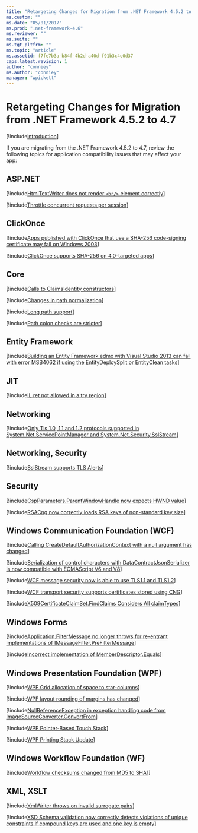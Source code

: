 ```yaml
---
title: "Retargeting Changes for Migration from .NET Framework 4.5.2 to 4.7 | Microsoft Docs"
ms.custom: ""
ms.date: "05/01/2017"
ms.prod: ".net-framework-4.6"
ms.reviewer: ""
ms.suite: ""
ms.tgt_pltfrm: ""
ms.topic: "article"
ms.assetid: f7fe7b3a-b84f-4b2d-a40d-f91b3c4c0d37
caps.latest.revision: 1
author: "conniey"
ms.author: "conniey"
manager: "wpickett"
---
```


# Retargeting Changes for Migration from .NET Framework 4.5.2 to 4.7

[!include[introduction](./introduction.md)]

If you are migrating from the .NET Framework 4.5.2 to 4.7, review the following topics for application compatibility issues that may affect your app:

## ASP.NET

[!include[HtmlTextWriter does not render `<br/>` element correctly](./htmltextwriter_does_not_render_br__element_correctly.md)]

[!include[Throttle concurrent requests per session](./throttle_concurrent_requests_per_session.md)]

## ClickOnce

[!include[Apps published with ClickOnce that use a SHA-256 code-signing certificate may fail on Windows 2003](./apps_published_with_clickonce_that_use_a_sha-256_code-signing_certificate_may_fail_on_windows_2003.md)]

[!include[ClickOnce supports SHA-256 on 4.0-targeted apps](./clickonce_supports_sha-256_on_40-targeted_apps.md)]

## Core

[!include[Calls to ClaimsIdentity constructors](./calls_to_claimsidentity_constructors.md)]

[!include[Changes in path normalization](./changes_in_path_normalization.md)]

[!include[Long path support](./long_path_support.md)]

[!include[Path colon checks are stricter](./path_colon_checks_are_stricter.md)]

## Entity Framework

[!include[Building an Entity Framework edmx with Visual Studio 2013 can fail with error MSB4062 if using the EntityDeploySplit or EntityClean tasks](./building_an_entity_framework_edmx_with_visual_studio_2013_can_fail_with_error_msb4062_if_using_the_entitydeploysplit_or_entityclean_tasks.md)]

## JIT

[!include[IL ret not allowed in a try region](./il_ret_not_allowed_in_a_try_region.md)]

## Networking

[!include[Only Tls 1.0, 1.1 and 1.2 protocols supported in System.Net.ServicePointManager and System.Net.Security.SslStream](./only_tls_10_11_and_12_protocols_supported_in_systemnetservicepointmanager_and_systemnetsecuritysslstream.md)]

## Networking, Security

[!include[SslStream supports TLS Alerts](./sslstream_supports_tls_alerts.md)]

## Security

[!include[CspParameters.ParentWindowHandle now expects HWND value](./cspparametersparentwindowhandle_now_expects_hwnd_value.md)]

[!include[RSACng now correctly loads RSA keys of non-standard key size](./rsacng_now_correctly_loads_rsa_keys_of_non-standard_key_size.md)]

## Windows Communication Foundation (WCF)

[!include[Calling CreateDefaultAuthorizationContext with a null argument has changed](./calling_createdefaultauthorizationcontext_with_a_null_argument_has_changed.md)]

[!include[Serialization of control characters with DataContractJsonSerializer is now compatible with ECMAScript V6 and V8](./serialization_of_control_characters_with_datacontractjsonserializer_is_now_compatible_with_ecmascript_v6_and_v8.md)]

[!include[WCF message security now is able to use TLS1.1 and TLS1.2](./wcf_message_security_now_is_able_to_use_tls11_and_tls12.md)]

[!include[WCF transport security supports certificates stored using CNG](./wcf_transport_security_supports_certificates_stored_using_cng.md)]

[!include[X509CertificateClaimSet.FindClaims Considers All claimTypes](./x509certificateclaimsetfindclaims_considers_all_claimtypes.md)]

## Windows Forms

[!include[Application.FilterMessage no longer throws for re-entrant implementations of IMessageFilter.PreFilterMessage](./applicationfiltermessage_no_longer_throws_for_re-entrant_implementations_of_imessagefilterprefiltermessage.md)]

[!include[Incorrect implementation of MemberDescriptor.Equals](./incorrect_implementation_of_memberdescriptorequals.md)]

## Windows Presentation Foundation (WPF)

[!include[WPF Grid allocation of space to star-columns](./wpf_grid_allocation_of_space_to_star-columns.md)]

[!include[WPF layout rounding of margins has changed](./wpf_layout_rounding_of_margins_has_changed.md)]

[!include[NullReferenceException in exception handling code from ImageSourceConverter.ConvertFrom](./nullreferenceexception_in_exception_handling_code_from_imagesourceconverterconvertfrom.md)]

[!include[WPF Pointer-Based Touch Stack](./wpf_pointer-based_touch_stack.md)]

[!include[WPF Printing Stack Update](./wpf_printing_stack_update.md)]

## Windows Workflow Foundation (WF)

[!include[Workflow checksums changed from MD5 to SHA1](./workflow_checksums_changed_from_md5_to_sha1.md)]

## XML, XSLT

[!include[XmlWriter throws on invalid surrogate pairs](./xmlwriter_throws_on_invalid_surrogate_pairs.md)]

[!include[XSD Schema validation now correctly detects violations of unique constraints if compound keys are used and one key is empty](./xsd_schema_validation_now_correctly_detects_violations_of_unique_constraints_if_compound_keys_are_used_and_one_key_is_empty.md)]

